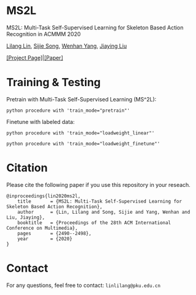 # MS2L
MS2L: Multi-Task Self-Supervised Learning for Skeleton Based Action Recognition in ACMMM 2020

[Lilang Lin](https://langlandslin.github.io/), [Sijie Song](https://sijiesong.github.io/), [Wenhan Yang](https://flyywh.github.io/), [Jiaying Liu](http://39.96.165.147/people/liujiaying.html)

[[Project Page]](https://langlandslin.github.io/projects/MSL/)|[[Paper]](https://arxiv.org/abs/2010.05599)
     
# Training & Testing

Pretrain with Multi-Task Self-Supervised Learning (MS^2L):

    python procedure with 'train_mode="pretrain"'

Finetune with labeled data:

    python procedure with 'train_mode="loadweight_linear"'

    python procedure with 'train_mode="loadweight_finetune"'
     
# Citation
Please cite the following paper if you use this repository in your reseach.

    @inproceedings{lin2020ms2l,
        title       = {MS2L: Multi-Task Self-Supervised Learning for Skeleton Based Action Recognition},
        author      = {Lin, Lilang and Song, Sijie and Yang, Wenhan and Liu, Jiaying},
        booktitle   = {Proceedings of the 28th ACM International Conference on Multimedia},
        pages       = {2490--2498},
        year        = {2020}
    }
    

# Contact
For any questions, feel free to contact: `linlilang@pku.edu.cn`